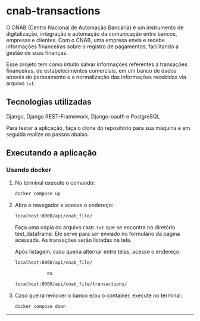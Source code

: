 # cnab-transactions

O CNAB (Centro Nacional de Automação Bancária) é um instrumento de digitalização, integração e automação da comunicação entre bancos, empresas e clientes. Com o CNAB, uma empresa envia e recebe informações financeiras sobre o registro de pagamentos, facilitando a gestão de suas finanças.

Esse projeto tem como intuito salvar informações referentes à transações financeiras, de estabelecimentos comerciais, em um banco de dados através do parseamento e a normalização das informações recebidas via arquivo `txt`.

## Tecnologias utilizadas

Django, Django REST-Framework, Django-oauth e PostgreSQL

Para testar a aplicação, faça o clone do repositório para sua máquina e em seguida realize os passos abaixo.

## Executando a aplicação

### Usando docker

1. No terminal execute o comando:

   ```bash
   docker compose up
   ```

2. Abra o navegador e acesse o endereço:

   ```bash
   localhost:8000/api/cnab_file/
   ```

   Faça uma cópia do arquivo `CNAB.txt` que se encontra no diretório test_dataframe. Ele serve para ser enviado no formulário da página acessada. As transações serão listadas na tela.

   Após listagem, caso queira alternar entre telas, acesse o endereço:

   ```bash
   localhost:8000/api/cnab_file/

               ou

   localhost:8000/api/cnab_file/transactions/
   ```

3. Caso queira remover o banco e/ou o container, execute no terminal:
   ```bash
   docker compose down
   ```

---
